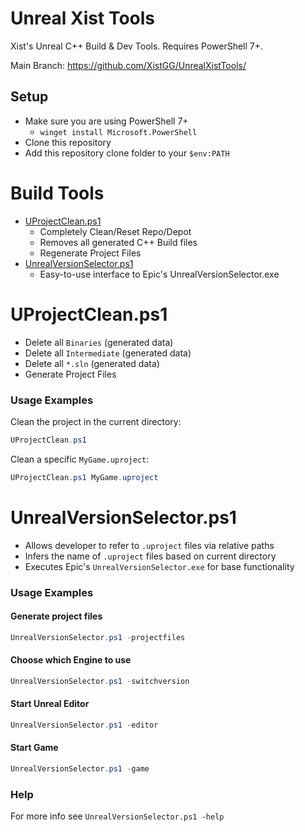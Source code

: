 
# Unreal Xist Tools

Xist's Unreal C++ Build & Dev Tools.  Requires PowerShell 7+.

Main Branch: https://github.com/XistGG/UnrealXistTools/


## Setup

- Make sure you are using PowerShell 7+
  - `winget install Microsoft.PowerShell`
- Clone this repository
- Add this repository clone folder to your `$env:PATH`


# Build Tools

- [UProjectClean.ps1](#uprojectcleanps1)
  - Completely Clean/Reset Repo/Depot
  - Removes all generated C++ Build files
  - Regenerate Project Files
- [UnrealVersionSelector.ps1](#unrealversionselectorps1)
  - Easy-to-use interface to Epic's UnrealVersionSelector.exe


# UProjectClean.ps1

- Delete all `Binaries` (generated data)
- Delete all `Intermediate` (generated data)
- Delete all `*.sln` (generated data)
- Generate Project Files

### Usage Examples

Clean the project in the current directory:

```powershell
UProjectClean.ps1
```

Clean a specific `MyGame.uproject`:

```powershell
UProjectClean.ps1 MyGame.uproject
```


# UnrealVersionSelector.ps1

- Allows developer to refer to `.uproject` files via relative paths
- Infers the name of `.uproject` files based on current directory
- Executes Epic's `UnrealVersionSelector.exe` for base functionality


### Usage Examples

#### Generate project files

```powershell
UnrealVersionSelector.ps1 -projectfiles
```

#### Choose which Engine to use

```powershell
UnrealVersionSelector.ps1 -switchversion
```

#### Start Unreal Editor

```powershell
UnrealVersionSelector.ps1 -editor
```

#### Start Game

```powershell
UnrealVersionSelector.ps1 -game
```


### Help

For more info see `UnrealVersionSelector.ps1 -help`
